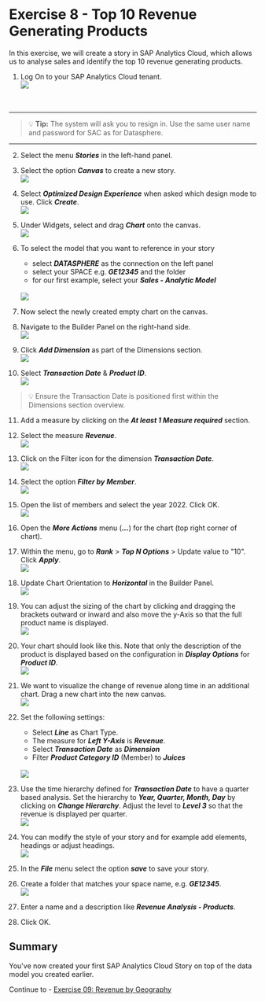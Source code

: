 # Exercise 8 - Top 10 Revenue Generating Products

In this exercise, we will create a story in SAP Analytics Cloud, which allows us to analyse sales and identify the top 10 revenue generating products.

1. Log On to your SAP Analytics Cloud tenant.
<br>![](images/00_00_0221.png) 
<br>

---

>:bulb: **Tip:** The system will ask you to resign in. Use the same user name and password for SAC as for Datasphere.

---

2. Select the menu ***Stories*** in the left-hand panel.

3. Select the option ***Canvas*** to create a new story.
<br>![](images/00_00_0201.png) 

4. Select ***Optimized Design Experience*** when asked which design mode to use. Click ***Create***.
<br>![](images/00_00_0222.png) 

5. Under Widgets, select and drag ***Chart*** onto the canvas.
<br>![](images/00_00_0204.png)
6. To select the model that you want to reference in your story<br><ul><li>select ***DATASPHERE*** as the connection on the left panel</li><li>select your SPACE e.g. ***GE12345*** and the folder</li><li>for our first example, select your ***Sales - Analytic Model***</li></ul>
<br>![](images/00_00_0205.png)

7. Now select the newly created empty chart on the canvas.

8. Navigate to the Builder Panel on the right-hand side.
<br>![](images/00_00_0203.png) 


9. Click ***Add Dimension*** as part of the Dimensions section.
<br>![](images/00_00_0209.png) 

10. Select ***Transaction Date*** & ***Product ID***.
<br>![](images/00_00_0202.png)
>:bulb: Ensure the Transaction Date is positioned first within the Dimensions section overview.  

11. Add a measure by clicking on the ***At least 1 Measure required*** section.

12. Select the measure ***Revenue***.
<br>![](images/00_00_0210.png)

13. Click on the Filter icon for the dimension ***Transaction Date***. 
<br>![](images/00_00_0206.png) 

14. Select the option ***Filter by Member***.
<br>![](images/00_00_0215.png) 

15. Open the list of members and select the year 2022. Click OK.
<br>![](images/00_00_0216_2.png)

16. Open the ***More Actions*** menu (***...***) for the chart (top right corner of chart).

17. Within the menu, go to ***Rank*** > ***Top N Options*** > Update value to "10". Click ***Apply***.
<br>![](images/00_00_0220.png)

18. Update Chart Orientation to ***Horizontal*** in the Builder Panel.
<br>![](images/00_00_0226.png)

19. You can adjust the sizing of the chart by clicking and dragging the brackets outward or inward and also move the y-Axis so that the full product name is displayed.
<br>![](images/00_00_0223.png)

20. Your chart should look like this. Note that only the description of the product is displayed based on the configuration in ***Display Options*** for ***Product ID***.
<br>![](images/00_00_0225.png) 

21. We want to visualize the change of revenue along time in an additional chart. Drag a new chart into the new canvas.
<br>![](images/00_00_0228.png) 

22. Set the following settings:<br> <ul><li>Select ***Line*** as Chart Type.</li><li>The measure for ***Left Y-Axis*** is ***Revenue***.</li><li>Select ***Transaction Date*** as ***Dimension***</li><li>Filter ***Product Category ID*** (Member) to ***Juices***</li></ul>
<br>![](images/00_00_0229.png) 

23. Use the time hierarchy defined for ***Transaction Date*** to have a quarter based analysis. Set the hierarchy to ***Year, Quarter, Month, Day*** by clicking on ***Change Hierarchy***. Adjust the level to ***Level 3*** so that the revenue is displayed per quarter.
<br>![](images/00_00_0232.png) 

24. You can modify the style of your story and for example add elements, headings or adjust headings.
<br>![](images/00_00_0233.png) 

25. In the ***File*** menu select the option ***save*** to save your story.

26. Create a folder that matches your space name,  e.g. ***GE12345***.
<br>![](images/00_00_0224.png) 

27. Enter a name and a description like ***Revenue Analysis - Products***.

28. Click OK.

## Summary

You've now created your first SAP Analytics Cloud Story on top of the data model you created earlier. 

Continue to - [Exercise 09: Revenue by Geography ](../ex09/README.md)
